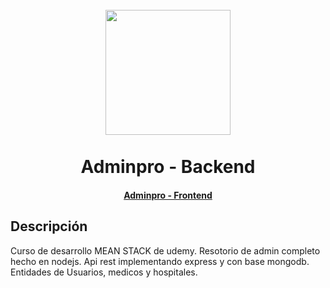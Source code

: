 <h1 align="center">
  <br>
  <img src="https://upload.wikimedia.org/wikipedia/commons/d/d9/Node.js_logo.svg" width="200">
  <br><br>
  Adminpro - Backend
  <br>
</h1>
<h4 align="center"><a href="https://github.com/martinbobbio/frontend-adminpro">Adminpro - Frontend</a></h4>


## Descripción

Curso de desarrollo MEAN STACK de udemy. Resotorio de admin completo hecho en nodejs.
Api rest implementando express y con base mongodb.
Entidades de Usuarios, medicos y hospitales.

